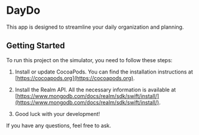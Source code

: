 # DayDo

This app is designed to streamline your daily organization and planning.

## Getting Started

To run this project on the simulator, you need to follow these steps:

1. Install or update CocoaPods. You can find the installation instructions at [https://cocoapods.org](https://cocoapods.org).

2. Install the Realm API. All the necessary information is available at [https://www.mongodb.com/docs/realm/sdk/swift/install/](https://www.mongodb.com/docs/realm/sdk/swift/install/).

3. Good luck with your development!

If you have any questions, feel free to ask.
